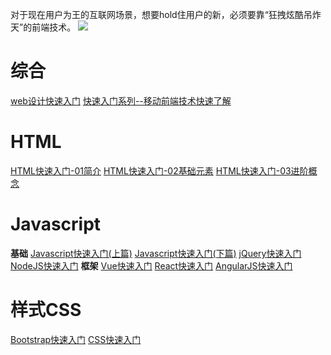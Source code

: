 对于现在用户为王的互联网场景，想要hold住用户的新，必须要靠“狂拽炫酷吊炸天”的前端技术。
![](http://i.imgur.com/toCJ4yD.png)

# 综合
[web设计快速入门](http://www.cnblogs.com/xiong2ge/p/web_design01.html)
[快速入门系列--移动前端技术快速了解](http://www.cnblogs.com/xiong2ge/p/h5_mobile01.html)

# HTML #
[HTML快速入门-01简介](http://www.cnblogs.com/xiong2ge/p/html_base01.html)
[HTML快速入门-02基础元素](http://www.cnblogs.com/xiong2ge/p/html_base02.html)
[HTML快速入门-03进阶概念](http://www.cnblogs.com/xiong2ge/p/html_base04.html)

# Javascript #
**基础**
[Javascript快速入门(上篇)](http://www.cnblogs.com/xiong2ge/p/javascript_base01.html)
[Javascript快速入门(下篇)](http://www.cnblogs.com/xiong2ge/p/javascript_base02.html)
[jQuery快速入门](http://www.cnblogs.com/xiong2ge/p/jquery_01.html)
[NodeJS快速入门](http://www.cnblogs.com/xiong2ge/p/jquery_01.html)
**框架**
[Vue快速入门](http://www.cnblogs.com/xiong2ge/p/Vue01.html)
[React快速入门](http://www.cnblogs.com/xiong2ge/p/react01.html)
[AngularJS快速入门](http://www.cnblogs.com/xiong2ge/p/angularjs_base01.html)

# 样式CSS #
[Bootstrap快速入门](http://www.cnblogs.com/xiong2ge/p/bootstrap_01.html)
[CSS快速入门](http://www.cnblogs.com/xiong2ge/p/html_base03.html)




